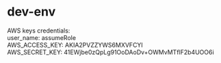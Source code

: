 # dev-env
AWS keys
credentials:<br />
 user_name: assumeRole<br />
 AWS_ACCESS_KEY: AKIA2PVZZYWS6MXVFCYI<br />
 AWS_SECRET_KEY: 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<br />
